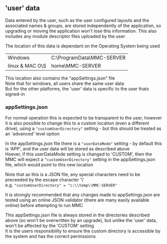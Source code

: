 ## 'user' data

Data entered by the user, such as the user configured layouts and the associated names & groups, are stored independently of the application, so upgrading or moving the application won't lose this information. This also includes any module descriptor files uploaded by the user

The location of this data is dependant on the Operating System being used

<table><tbody><tr><td>Windows</td><td>C:\ProgramData\MMC-SERVER</td></tr><tr><td>linux &amp; MAC O\S</td><td>home\MMC-SERVER</td></tr></tbody></table>

This location also contains the “appSettings.json” file  
Note that for windows, all users share the same user data  
But for the other platforms, the 'user' data is specific to the user thats signed-in

### appSettings.json

For normal operation this is expected to be transparent to the user, however it is also possible to change this to a custom location (even a different drive), using a `"customUserDirectory"` setting - but this should be treated as an 'advanced' level option

In the appSettings.json file there is a `"userDataMode"` setting - by default this is 'APP', and the user data will be stored as described above  
Hoever, if this userDataMode setting is changed to 'CUSTOM', then the MMC will expect a `“customUserDirectory"` setting in the appSettings.json file, which would point to this new location

Note that as this is a JSON file, any special characters need to be preceeded by the escape character '\\'  
e.g. `"customUserDirectory" = "c:\\temp\\MMC-SERVER"`

It is strongly recommended that any changes made to appSettings.json are tested using an online JSON validator (there are many easily available online) before attempting to run MMC

This appSettings.json file is always stored in the directories described above (so won't be overwritten by an upgrade), but unlike the 'user' data, won't be affected by the 'CUSTOM' setting  
It is the users responsibility to ensure the custom directory is accessible by the system and has the correct permissions